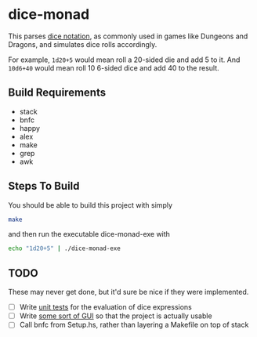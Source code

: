 # dice-monad

This parses [dice notation](https://en.wikipedia.org/wiki/Dice_notation), as
commonly used in games like Dungeons and Dragons, and
simulates dice rolls accordingly.

For example, `1d20+5` would mean roll a 20-sided die and add 5 to it. And
`10d6+40` would mean roll 10 6-sided dice and add 40 to the result.

## Build Requirements
- stack 
- bnfc
- happy
- alex
- make
- grep
- awk

## Steps To Build
You should be able to build this project with simply
```bash
make
```
and then run the executable dice-monad-exe with
```bash
echo "1d20+5" | ./dice-monad-exe
```

## TODO

These may never get done, but it'd sure be nice if they were implemented.

- [ ] Write [unit tests](https://hackage.haskell.org/package/HUnit) for the
  evaluation of dice expressions
- [ ] Write [some sort of GUI](https://github.com/fjvallarino/monomer) so that
  the project is actually usable
- [ ] Call bnfc from Setup.hs, rather than layering a Makefile on top of stack
